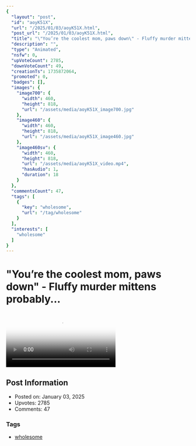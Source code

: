 ```yaml
---
{
  "layout": "post",
  "id": "aoyK51X",
  "url": "/2025/01/03/aoyK51X.html",
  "post_url": "/2025/01/03/aoyK51X.html",
  "title": "\"You’re the coolest mom, paws down\" - Fluffy murder mittens probably...",
  "description": "",
  "type": "Animated",
  "nsfw": 0,
  "upVoteCount": 2785,
  "downVoteCount": 49,
  "creationTs": 1735872064,
  "promoted": 0,
  "badges": [],
  "images": {
    "image700": {
      "width": 460,
      "height": 818,
      "url": "/assets/media/aoyK51X_image700.jpg"
    },
    "image460": {
      "width": 460,
      "height": 818,
      "url": "/assets/media/aoyK51X_image460.jpg"
    },
    "image460sv": {
      "width": 460,
      "height": 818,
      "url": "/assets/media/aoyK51X_video.mp4",
      "hasAudio": 1,
      "duration": 18
    }
  },
  "commentsCount": 47,
  "tags": [
    {
      "key": "wholesome",
      "url": "/tag/wholesome"
    }
  ],
  "interests": [
    "wholesome"
  ]
}
---
```


# "You’re the coolest mom, paws down" - Fluffy murder mittens probably...

<video controls playsinline loop poster="/assets/media/aoyK51X_image460.jpg">
  <source src="/assets/media/aoyK51X_video.mp4" type="video/mp4">
  Your browser does not support the video tag.
</video>

## Post Information

- Posted on: January 03, 2025
- Upvotes: 2785
- Comments: 47

### Tags

- [wholesome](/tag/wholesome)

